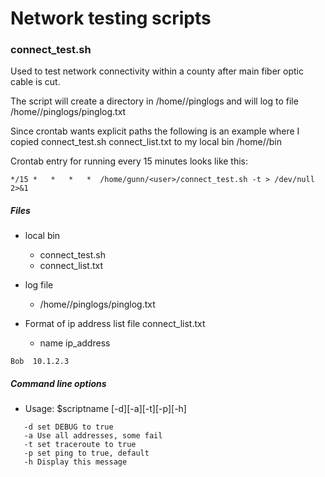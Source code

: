 # Network testing scripts

### connect_test.sh

Used to test network connectivity within a county after main fiber
optic cable is cut.

The script will create a directory in /home/<user>/pinglogs and will
log to file /home/<user>/pinglogs/pinglog.txt

Since crontab wants explicit paths the following is an example where I copied
connect_test.sh connect_list.txt to my local bin /home/<user>/bin

Crontab entry for running every 15 minutes looks like this:
```
*/15 *   *   *   *  /home/gunn/<user>/connect_test.sh -t > /dev/null 2>&1
```

##### Files

* local bin
  * connect_test.sh
  * connect_list.txt

* log file
  * /home/<user>/pinglogs/pinglog.txt

* Format of ip address list file connect_list.txt
  * name ip_address
```
Bob  10.1.2.3
```

##### Command line options

* Usage: $scriptname [-d][-a][-t][-p][-h]
```
   -d set DEBUG to true
   -a Use all addresses, some fail
   -t set traceroute to true
   -p set ping to true, default
   -h Display this message
```
